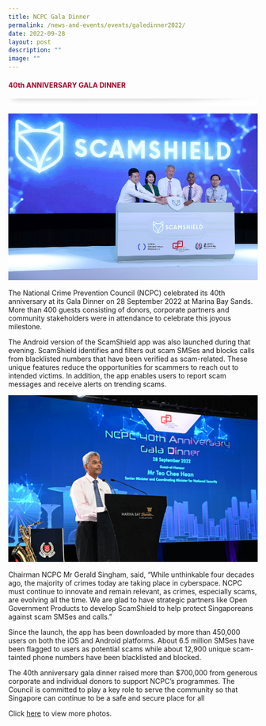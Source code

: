 ```yaml
---
title: NCPC Gala Dinner
permalink: /news-and-events/events/galedinner2022/
date: 2022-09-28
layout: post
description: ""
image: ""
---
```

#### <font style="color:#a20427;">40th ANNIVERSARY GALA DINNER</font>

![](/images/About/header-border.png)

![](/images/Events/scamshield.jpg)

The National Crime Prevention Council (NCPC) celebrated its 40th anniversary at its Gala Dinner on 28 September 2022 at Marina Bay Sands. More than 400 guests consisting of donors, corporate partners and community stakeholders were in attendance to celebrate this joyous milestone.

The Android version of the ScamShield app was also launched during that evening. ScamShield identifies and filters out scam SMSes and blocks calls from blacklisted numbers that have been verified as scam-related. These unique features reduce the opportunities for scammers to reach out to intended victims. In addition, the app enables users to report scam messages and receive alerts on trending scams.

![](/images/Events/dsc_2823.jpg)

Chairman NCPC Mr Gerald Singham, said, “While unthinkable four decades ago, the majority of crimes today are taking place in cyberspace. NCPC must continue to innovate and remain relevant, as crimes, especially scams, are evolving all the time. We are glad to have strategic partners like Open Government Products to develop ScamShield to help protect Singaporeans against scam SMSes and calls.”

Since the launch, the app has been downloaded by more than 450,000 users on both the iOS and Android platforms. About 6.5 million SMSes have been flagged to users as potential scams while about 12,900 unique scam-tainted phone numbers have been blacklisted and blocked.

The 40th anniversary gala dinner raised more than $700,000 from generous corporate and individual donors to support NCPC’s programmes. The Council is committed to play a key role to serve the community so that Singapore can continue to be a safe and secure place for all

Click [here](http://www.facebook.com/media/set/?set=a.138496296184039.19258.135320779834924&amp;type=3) to view more photos.